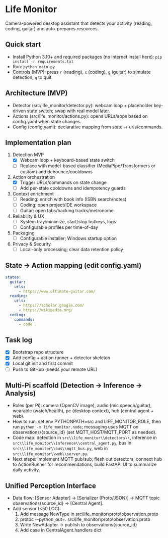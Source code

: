 # Life Monitor

Camera-powered desktop assistant that detects your activity (reading, coding, guitar) and auto-prepares resources.

## Quick start
- Install Python 3.10+ and required packages (no internet install here): `pip install -r requirements.txt`
- Run: `python main.py`
- Controls (MVP): press `r` (reading), `c` (coding), `g` (guitar) to simulate detection; `q` to quit.

## Architecture (MVP)
- Detector (src/life_monitor/detector.py): webcam loop + placeholder key-driven state switch; swap with real model later.
- Actions (src/life_monitor/actions.py): opens URLs/apps based on config.yaml when state changes.
- Config (config.yaml): declarative mapping from state -> urls/commands.

## Implementation plan
1) Detection MVP
   - [x] Webcam loop + keyboard-based state switch
   - [ ] Replace with model-based classifier (MediaPipe/Transformers or custom) and debounce/cooldowns
2) Action orchestration
   - [x] Trigger URLs/commands on state change
   - [ ] Add per-state cooldowns and idempotency guards
3) Context enrichment
   - [ ] Reading: enrich with book info (ISBN search/notes)
   - [ ] Coding: open project/IDE workspace
   - [ ] Guitar: open tabs/backing tracks/metronome
4) Reliability & UX
   - [ ] System tray/minimize, start/stop hotkeys, logs
   - [ ] Configurable profiles per time-of-day
5) Packaging
   - [ ] Configurable installer; Windows startup option
6) Privacy & Security
   - [ ] Local-only processing; clear data retention policy

## State -> Action mapping (edit config.yaml)
```yaml
states:
  guitar:
    urls:
      - https://www.ultimate-guitar.com/
  reading:
    urls:
      - https://scholar.google.com/
      - https://wikipedia.org/
  coding:
    commands:
      - code .
```

## Task log
- [x] Bootstrap repo structure
- [x] Add config + action runner + detector skeleton
- [x] Local git init and first commit
- [ ] Push to GitHub (needs your remote URL)

## Multi-Pi scaffold (Detection → Inference → Analysis)
- Roles (per Pi): camera (OpenCV image), audio (mic speech/guitar), wearable (watch/health), pc (desktop context), hub (central agent + web).
- How to run: set env PYTHONPATH=src and LIFE_MONITOR_ROLE, then run `python -m life_monitor.node`; messaging uses MQTT on observations/{source_id} (set MQTT_HOST/MQTT_PORT as needed).
- Code map: detection in `src\\life_monitor\\detectors\\`, inference in `src\\life_monitor\\inference\\central_agent.py`, bus in `src\\life_monitor\\bus\\mqtt_bus.py`, web in `src\\life_monitor\\web\\server.py`.
- Next steps: implement MQTT pub/sub, flesh out detectors, connect hub to ActionRunner for recommendations, build FastAPI UI to summarize daily activity.

## Unified Perception Interface
- Data flow: [Sensor Adapter] -> [Serializer (Proto/JSON)] -> MQTT topic observations\{source_id} -> [Central Agent].
- Add sensor (<50 LOC):
  1) Add message NewType in src\life_monitor\proto\observation.proto
  2) protoc --python_out=. src\life_monitor\proto\observation.proto
  3) Write NewAdapter -> publish to observations\{source_id}
  4) Add case in CentralAgent.handlers dict
